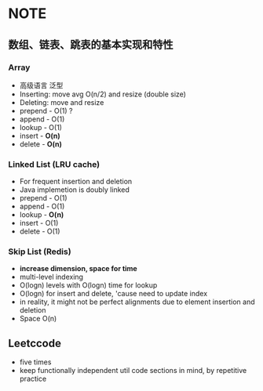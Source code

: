# NOTE

## 数组、链表、跳表的基本实现和特性

### Array

* 高级语言 泛型
* Inserting: move avg O(n/2) and resize (double size)
* Deleting: move and resize
* prepend - O(1) ?
* append - O(1)
* lookup - O(1)
* insert - **O(n)**
* delete - **O(n)**

### Linked List (LRU cache)

* For frequent insertion and deletion
* Java implemetion is doubly linked
* prepend - O(1)
* append - O(1)
* lookup - **O(n)**
* insert - O(1)
* delete - O(1)

### Skip List (Redis)

* **increase dimension, space for time**
* multi-level indexing
* O(logn) levels with O(logn) time for lookup
* O(logn) for insert and delete, 'cause need to update index
* in reality, it might not be perfect alignments due to element insertion and deletion
* Space O(n)

## Leetccode

* five times
* keep functionally independent util code sections in mind, by repetitive practice
